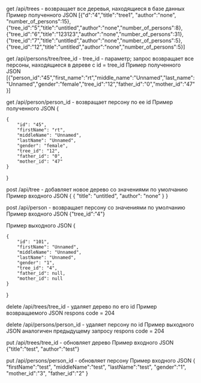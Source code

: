 get     /api/trees - возвращает все деревья, находящиеся в базе данных
Пример полученного JSON
[{"d":"4","title":"tree1", "author":"none", "number_of_persons":15},{"tree_id":"5","title":"untitled","author":"none","number_of_persons":8},{"tree_id":"6","title":"123123","author":"none","number_of_persons":31},{"tree_id":"7","title":"untitled","author":"none","number_of_persons":5},{"tree_id":"12","title":"untitled","author":"none","number_of_persons":5}]

get     /api/persons/tree/tree_id - tree_id - параметр; запрос возвращает все персоны, находящиеся в дереве с id = tree_id
Пример полученного JSON
[{"person_id":"45","first_name":"rt","middle_name":"Unnamed","last_name":"Unnamed","gender":"female","tree_id":"12","father_id":"0","mother_id":"47"}]

get     /api/person/person_id - возвращает персону по ее id
Пример полученного JSON
{
   
    {
        "id": "45",
        "firstName": "rt",
        "middleName": "Unnamed",
        "lastName": "Unnamed",
        "gender": "female",
        "tree_id": "12",
        "father_id": "0",
        "mother_id": "47"
    }
}

post    /api/tree - добавляет новое дерево со значениями по умолчанию
Пример входного JSON
{
    {
        "title": "untitled",
        "author": "none"
    }
}

post    /api/person - возвращает персону со значениями по умолчанию
Пример входного JSON
{"tree_id":"4"}

Пример выходного JSON
{

    {
        "id": "101",
        "firstName": "Unnamed",
        "middleName": "Unnamed",
        "lastName": "Unnamed",
        "gender": "1",
        "tree_id": "4",
        "father_id": null,
        "mother_id": null
    }
}

delete  /api/trees/tree_id - удаляет дерево по его id
Пример возвращаемого JSON 
respons code = 204

delete  /api/persons/person_id - удаляет персону по id
Пример выходного JSON аналогичен предыдущему запросу
respons code = 204

put     /api/trees/tree_id - обновляет дерево
Пример входного JSON
{"title":"test", "author":"test"}


put     /api/persons/person_id - обновляет персону
Пример входного JSON
{
    "firstName":"test", 
    "middleName":"test",
    "lastName":"test",
    "gender":"1", 
    "mother_id":"3", 
    "father_id":"2"
}

